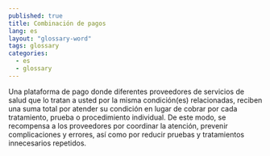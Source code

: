 ```yaml
---
published: true
title: Combinación de pagos
lang: es
layout: "glossary-word"
tags: glossary
categories:
  - es
  - glossary
---
```


Una plataforma de pago donde diferentes proveedores de servicios de salud que lo tratan a usted por la misma condición(es) relacionadas, reciben una suma total por atender su condición en lugar de cobrar por cada tratamiento, prueba o procedimiento individual. De este modo, se recompensa a los proveedores por coordinar la atención, prevenir complicaciones y errores, así como por reducir pruebas y tratamientos innecesarios repetidos.
